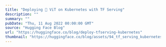 ```yaml
---
title: "Deploying 🤗 ViT on Kubernetes with TF Serving"
description: ""
summary: ""
pubDate: "Thu, 11 Aug 2022 00:00:00 GMT"
source: "Hugging Face Blog"
url: "https://huggingface.co/blog/deploy-tfserving-kubernetes"
thumbnail: "https://huggingface.co/blog/assets/94_tf_serving_kubernetes/thumb.png"
---
```


